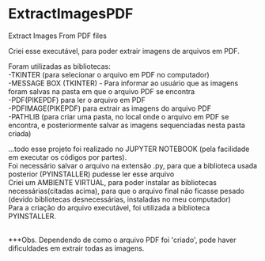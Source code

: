 # ExtractImagesPDF
 Extract Images From PDF files

Criei esse executável, para poder extrair imagens de arquivos em PDF.

Foram utilizadas as bibliotecas:
<br>-TKINTER (para selecionar o arquivo em PDF no computador)
<br>-MESSAGE BOX (TKINTER) - Para informar ao usuário que as imagens foram salvas na pasta em que o arquivo PDF se encontra
<br>-PDF(PIKEPDF) para ler o arquivo em PDF
<br>-PDFIMAGE(PIKEPDF) para extrair as imagens do arquivo PDF
<br>-PATHLIB (para criar uma pasta, no local onde o arquivo em PDF se encontra, e posteriormente salvar as imagens sequenciadas nesta pasta criada)

...todo esse projeto foi realizado no JUPYTER NOTEBOOK (pela facilidade em executar os códigos por partes).
<br>Foi necessário salvar o arquivo na extensão .py, para que a biblioteca usada posterior (PYINSTALLER) pudesse ler esse arquivo
<br>Criei um AMBIENTE VIRTUAL, para poder instalar as bibliotecas necessárias(citadas acima), para que o arquivo final não ficasse pesado (devido bibliotecas desnecessárias, instaladas no meu computador)
<br>Para a criação do arquivo executável, foi utilizada a biblioteca PYINSTALLER.



<br>***Obs. Dependendo de como o arquivo PDF foi 'criado', pode haver dificuldades em extrair todas as imagens. 
